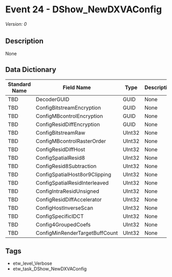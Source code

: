 # Event 24 - DShow_NewDXVAConfig
###### Version: 0

## Description
None

## Data Dictionary
|Standard Name|Field Name|Type|Description|Sample Value|
|---|---|---|---|---|
|TBD|DecoderGUID|GUID|None|`None`|
|TBD|ConfigBitstreamEncryption|GUID|None|`None`|
|TBD|ConfigMBcontrolEncryption|GUID|None|`None`|
|TBD|ConfigResidDiffEncryption|GUID|None|`None`|
|TBD|ConfigBitstreamRaw|UInt32|None|`None`|
|TBD|ConfigMBcontrolRasterOrder|UInt32|None|`None`|
|TBD|ConfigResidDiffHost|UInt32|None|`None`|
|TBD|ConfigSpatialResid8|UInt32|None|`None`|
|TBD|ConfigResid8Subtraction|UInt32|None|`None`|
|TBD|ConfigSpatialHost8or9Clipping|UInt32|None|`None`|
|TBD|ConfigSpatialResidInterleaved|UInt32|None|`None`|
|TBD|ConfigIntraResidUnsigned|UInt32|None|`None`|
|TBD|ConfigResidDiffAccelerator|UInt32|None|`None`|
|TBD|ConfigHostInverseScan|UInt32|None|`None`|
|TBD|ConfigSpecificIDCT|UInt32|None|`None`|
|TBD|Config4GroupedCoefs|UInt32|None|`None`|
|TBD|ConfigMinRenderTargetBuffCount|UInt32|None|`None`|

## Tags
* etw_level_Verbose
* etw_task_DShow_NewDXVAConfig